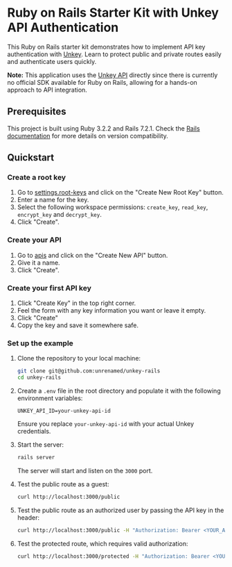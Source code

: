 # Ruby on Rails Starter Kit with Unkey API Authentication

This Ruby on Rails starter kit demonstrates how to implement API key authentication with [Unkey](https://www.unkey.com/). Learn to protect public and private routes easily and authenticate users quickly.

**Note:** This application uses the [Unkey API](https://www.unkey.com/docs/api-reference/overview) directly since there is currently no official SDK available for Ruby on Rails, allowing for a hands-on approach to API integration.

## Prerequisites

This project is built using Ruby 3.2.2 and Rails 7.2.1. Check the [Rails documentation](https://api.rubyonrails.org/) for more details on version compatibility.

## Quickstart

### Create a root key

1. Go to [settings.root-keys](https://app.unkey.com/settings/root-key) and click on the "Create New Root Key" button.
2. Enter a name for the key.
3. Select the following workspace permissions: `create_key`, `read_key`, `encrypt_key` and `decrypt_key`.
4. Click "Create".

### Create your API

1. Go to [apis](https://app.unkey.com/apis) and click on the "Create New API" button.
2. Give it a name.
3. Click "Create".

### Create your first API key

1. Click "Create Key" in the top right corner.
2. Feel the form with any key information you want or leave it empty.
3. Click "Create"
4. Copy the key and save it somewhere safe.

### Set up the example

1. Clone the repository to your local machine:

   ```bash
   git clone git@github.com:unrenamed/unkey-rails
   cd unkey-rails
   ```

2. Create a `.env` file in the root directory and populate it with the following environment variables:

   ```env
   UNKEY_API_ID=your-unkey-api-id
   ```

   Ensure you replace `your-unkey-api-id` with your actual Unkey credentials.

3. Start the server:

   ```bash
   rails server
   ```

   The server will start and listen on the `3000` port.

4. Test the public route as a guest:

   ```bash
   curl http://localhost:3000/public
   ```

5. Test the public route as an authorized user by passing the API key in the header:

   ```bash
   curl http://localhost:3000/public -H "Authorization: Bearer <YOUR_API_KEY>"
   ```

6. Test the protected route, which requires valid authorization:

   ```bash
   curl http://localhost:3000/protected -H "Authorization: Bearer <YOUR_API_KEY>"
   ```
